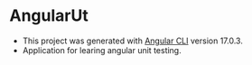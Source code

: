 # AngularUt

* This project was generated with [Angular CLI](https://github.com/angular/angular-cli) version 17.0.3.
* Application for learing angular unit testing.

